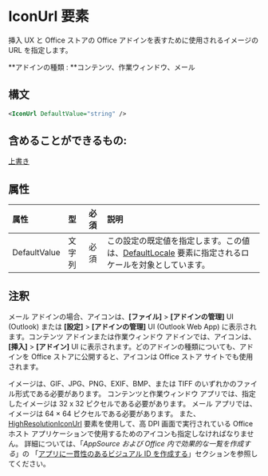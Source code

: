 # <a name="iconurl-element"></a>IconUrl 要素

挿入 UX と Office ストアの Office アドインを表すために使用されるイメージの URL を指定します。

**アドインの種類 : **コンテンツ、作業ウィンドウ、メール

## <a name="syntax"></a>構文

```XML
<IconUrl DefaultValue="string" />
```

## <a name="can-contain"></a>含めることができるもの:

[上書き](override.md)

## <a name="attributes"></a>属性

|**属性**|**型**|**必須**|**説明**|
|:-----|:-----|:-----|:-----|
|DefaultValue|文字列|必須|この設定の既定値を指定します。この値は、[DefaultLocale](defaultlocale.md) 要素に指定されるロケールを対象としています。|

## <a name="remarks"></a>注釈

メール アドインの場合、アイコンは、**[ファイル]**  >  **[アドインの管理]** UI (Outlook) または **[設定]**  >  **[アドインの管理]** UI (Outlook Web App) に表示されます。コンテンツ アドインまたは作業ウィンドウ アドインでは、アイコンは、**[挿入]**  >  **[アドイン]** UI に表示されます。どのアドインの種類についても、アドインを Office ストアに公開すると、アイコンは Office ストア サイトでも使用されます。

イメージは、GIF、JPG、PNG、EXIF、BMP、または TIFF のいずれかのファイル形式である必要があります。 コンテンツと作業ウィンドウ アプリでは、指定したイメージは 32 x 32 ピクセルである必要があります。 メール アプリでは、イメージは 64 × 64 ピクセルである必要があります。 また、[HighResolutionIconUrl](highresolutioniconurl.md) 要素を使用して、高 DPI 画面で実行されている Office ホスト アプリケーションで使用するためのアイコンも指定しなければなりません。 詳細については、「_AppSource および Office 内で効果的な一覧を作成する_」の 「[アプリに一貫性のあるビジュアル ID を作成する](https://docs.microsoft.com/office/dev/store/create-effective-office-store-listings#create-a-consistent-visual-identity)」セクションを参照してください。
